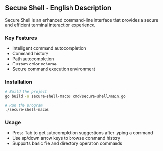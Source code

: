 ## Secure Shell - English Description

Secure Shell is an enhanced command-line interface that provides a secure and efficient terminal interaction experience.

### Key Features
- Intelligent command autocompletion
- Command history
- Path autocompletion
- Custom color scheme
- Secure command execution environment

### Installation

```bash
# Build the project
go build -o secure-shell-macos cmd/secure-shell/main.go

# Run the program
./secure-shell-macos
```

### Usage
- Press Tab to get autocompletion suggestions after typing a command
- Use up/down arrow keys to browse command history
- Supports basic file and directory operation commands